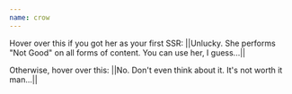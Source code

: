 ```yaml
---
name: crow
---
```


Hover over this if you got her as your first SSR: ||Unlucky. She performs "Not Good" on all forms of content. You can use her, I guess...||

Otherwise, hover over this: ||No. Don't even think about it. It's not worth it man...||